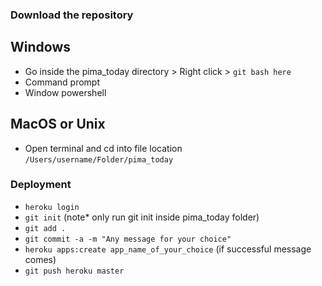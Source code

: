 
### Download the repository


## Windows

- Go inside the pima_today directory > Right click > `git bash here`
- Command prompt
- Window powershell 

## MacOS or Unix

- Open terminal and cd into file location `/Users/username/Folder/pima_today`


### Deployment

- `heroku login`
- `git init` (note* only run git init inside pima_today folder)
- `git add .`
- `git commit -a -m "Any message for your choice"`
- `heroku apps:create app_name_of_your_choice` (if successful message comes)
- `git push heroku master`




